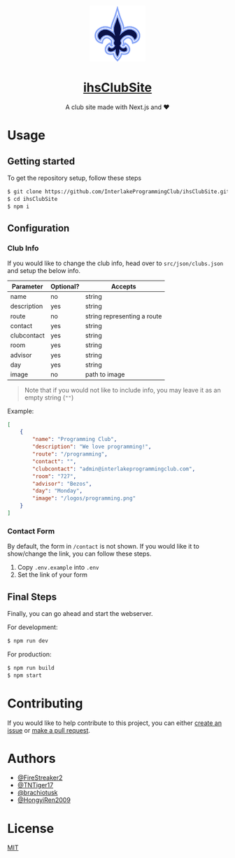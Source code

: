 <div align="center">
  <a href="https://clubs.interlakeprogrammingclub.com">
    <img src="./public/logo.png" height="128" />
    <h1>ihsClubSite</h1>
  </a>

  <p>A club site made with Next.js and ❤️</p>
</div>

# Usage

## Getting started
To get the repository setup, follow these steps
```bash
$ git clone https://github.com/InterlakeProgrammingClub/ihsClubSite.git
$ cd ihsClubSite
$ npm i
```

## Configuration

### Club Info
If you would like to change the club info, head over to ``src/json/clubs.json`` and setup the below info.

| Parameter    | Optional?    | Accepts                          |
|--------------|--------------|----------------------------------|
| name         | no           | string                           |
| description  | yes          | string                           |
| route        | no           | string representing a route      |
| contact      | yes          | string                           |
| clubcontact  | yes          | string                           |
| room         | yes          | string                           |
| advisor      | yes          | string                           |
| day          | yes          | string                           |
| image        | no           | path to image                    |

> Note that if you would not like to include info, you may leave it as an empty string (``""``)

Example:
```json
[
	{
		"name": "Programming Club",
		"description": "We love programming!",
		"route": "/programming",
		"contact": "",
		"clubcontact": "admin@interlakeprogrammingclub.com",
		"room": "727",
		"advisor": "Bezos",
		"day": "Monday",
		"image": "/logos/programming.png"
	}
]
```

### Contact Form
By default, the form in ``/contact`` is not shown. If you would like it to show/change the link, you can follow these steps.
1. Copy ``.env.example`` into ``.env``
2. Set the link of your form

## Final Steps
Finally, you can go ahead and start the webserver.  

For development:
```bash
$ npm run dev
```

For production:
```bash
$ npm run build
$ npm start
```

# Contributing
If you would like to help contribute to this project, you can either [create an issue](https://github.com/InterlakeProgrammingClub/ihsClubSite/issues/new) or [make a pull request](https://github.com/InterlakeProgrammingClub/ihsClubSite/compare).

# Authors
* [@FireStreaker2](https://github.com/FireStreaker2)
* [@TNTiger17](https://github.com/TNTiger17)
* [@brachiotusk](https://github.com/brachiotusk)
* [@HongyiRen2009](https://github.com/HongyiRen2009)


# License
[MIT](https://github.com/InterlakeProgrammingClub/ihsClubSite/blob/main/LICENSE)